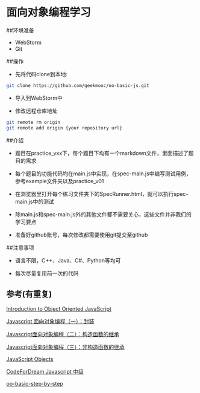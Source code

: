 # 面向对象编程学习

##环境准备

* WebStorm
* Git

##操作

*   先将代码clone到本地:

```bash
git clone https://github.com/geekmooc/oo-basic-js.git
```

*   导入到WebStorm中

*   修改远程仓库地址

```bash
git remote rm origin
git remote add origin {your repository url}
```


##介绍

*   题目在practice_vxx下，每个题目下均有一个markdown文件，里面描述了题目的需求

*   每个题目的功能代码均在main.js中实现，在spec-main.js中编写测试用例，参考example文件夹以及practice_v01

*   在浏览器里打开每个练习文件夹下的SpecRunner.html，就可以执行spec-main.js中的测试

*   除main.js和spec-main.js外的其他文件都不需要关心，这些文件并非我们的学习要点

*   准备好github账号，每次修改都需要使用git提交至github


##注意事项

*   语言不限，C++、Java、C#、Python等均可

*   每次尽量复用前一次的代码   


##  参考(有重复)

[Introduction to Object Oriented JavaScript](https://developer.mozilla.org/en-US/docs/Web/JavaScript/Introduction_to_Object-Oriented_JavaScript)

[Javascript 面向对象编程（一）：封装](http://www.ruanyifeng.com/blog/2010/05/object-oriented_javascript_encapsulation.html)

[Javascript面向对象编程（二）：构造函数的继承](http://www.ruanyifeng.com/blog/2010/05/object-oriented_javascript_inheritance.html)

[Javascript面向对象编程（三）：非构造函数的继承](http://www.ruanyifeng.com/blog/2010/05/object-oriented_javascript_inheritance_continued.html)

[JavaScript Objects](http://www.w3schools.com/js/js_object_definition.asp)

[CodeForDream Javascript 中级](http://www.codefordream.com/courses/js_intermediate/sections)

[oo-basic-step-by-step](https://github.com/iamcoach/oo-basic-step-by-step)
